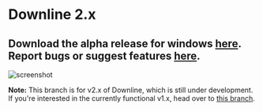 # Downline 2.x

## Download the **alpha** release for windows [here](https://github.com/jarbun/downline/releases). Report bugs or suggest features [here](https://github.com/jarbun/downline/issues/15).

![screenshot](https://user-images.githubusercontent.com/23068820/67160435-40c33d80-f36e-11e9-8e44-296cbb20dc69.png)

**Note:** This branch is for v2.x of Downline, which is still under development. If you're interested in the currently functional v1.x, head over to [this branch](https://github.com/jarbun/downline/tree/master).
